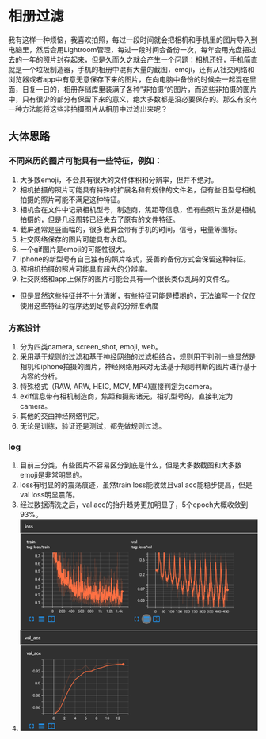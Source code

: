 相册过滤
============

我有这样一种烦恼，我喜欢拍照，每过一段时间就会把相机和手机里的图片导入到电脑里，然后会用Lightroom管理，每过一段时间会备份一次，每年会用光盘把过去的一年的照片封存起来，但是久而久之就会产生一个问题：相机还好，手机简直就是一个垃圾制造器，手机的相册中混有大量的截图，emoji，还有从社交网络和浏览器或者app中有意无意保存下来的图片，在向电脑中备份的时候会一起混在里面，日复一日的，相册存储库里装满了各种”非拍摄“的图片，而这些非拍摄的图片中，只有很少的部分有保留下来的意义，绝大多数都是没必要保存的。那么有没有一种方法能将这些非拍摄图片从相册中过滤出来呢？

## 大体思路
### 不同来历的图片可能具有一些特征，例如：
1. 大多数emoji，不会具有很大的文件体积和分辨率，但并不绝对。
2. 相机拍摄的照片可能具有特殊的扩展名和有规律的文件名，但有些旧型号相机拍摄的照片可能不满足这种特征。
3. 相机会在文件中记录相机型号，制造商，焦距等信息，但有些照片虽然是相机拍摄的，但是几经周转已经失去了原有的文件特征。
4. 截屏通常是竖画幅的，很多截屏会带有手机的时间，信号，电量等图标。
5. 社交网络保存的图片可能具有水印。
6. 一个gif图片是emoji的可能性很大。
7. iphone的新型号有自己独有的照片格式，妥善的备份方式会保留这种特征。
8. 照相机拍摄的照片可能具有超大的分辨率。
9. 社交网络和app上保存的图片可能会具有一个很长类似乱码的文件名。

* 但是显然这些特征并不十分清晰，有些特征可能是模糊的，无法编写一个仅仅使用这些特征的程序达到足够高的分辨准确度

### 方案设计
1. 分为四类camera, screen_shot, emoji, web。
2. 采用基于规则的过滤和基于神经网络的过滤相结合，规则用于判别一些显然是相机和iphone拍摄的图片，神经网络用来对无法基于规则判断的图片进行基于内容的分析。
3. 特殊格式（RAW, ARW, HEIC, MOV, MP4)直接判定为camera。
4. exif信息带有相机制造商，焦距和摄影诸元，相机型号的，直接判定为camera。
5. 其他的交由神经网络判定。
6. 无论是训练，验证还是测试，都先做规则过滤。

### log
1. 目前三分类，有些图片不容易区分到底是什么，但是大多数截图和大多数emoji是非常明显的。
2. loss有明显的的震荡痕迹，虽然train loss能收敛且val acc能稳步提高，但是val loss明显震荡。
3. 经过数据清洗之后，val acc的抬升趋势更加明显了，5个epoch大概收敛到93%。
4. ![img](./doc/2023-2-14-221927.png)